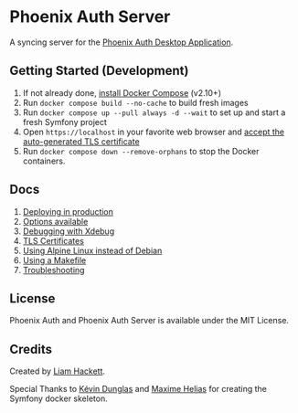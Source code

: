 # Phoenix Auth Server

A syncing server for the [Phoenix Auth Desktop Application](https://github.com/liamh101/phoenix-auth).

## Getting Started (Development)

1. If not already done, [install Docker Compose](https://docs.docker.com/compose/install/) (v2.10+)
2. Run `docker compose build --no-cache` to build fresh images
3. Run `docker compose up --pull always -d --wait` to set up and start a fresh Symfony project
4. Open `https://localhost` in your favorite web browser and [accept the auto-generated TLS certificate](https://stackoverflow.com/a/15076602/1352334)
5. Run `docker compose down --remove-orphans` to stop the Docker containers.

## Docs

1. [Deploying in production](docs/production.md)
2. [Options available](docs/options.md)
3. [Debugging with Xdebug](docs/xdebug.md)
4. [TLS Certificates](docs/tls.md)
5. [Using Alpine Linux instead of Debian](docs/alpine.md)
6. [Using a Makefile](docs/makefile.md)
7. [Troubleshooting](docs/troubleshooting.md)

## License

Phoenix Auth and Phoenix Auth Server is available under the MIT License.

## Credits

Created by [Liam Hackett](https://github.com/liamh101). 

Special Thanks to [Kévin Dunglas](https://dunglas.dev) and [Maxime Helias](https://twitter.com/maxhelias) for creating the Symfony docker skeleton.
